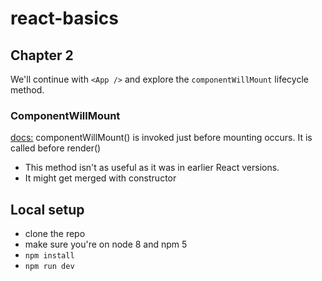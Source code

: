 # react-basics

## Chapter 2
We'll continue with `<App />` and explore the `componentWillMount` lifecycle method.

### ComponentWillMount
[docs:](https://reactjs.org/docs/react-component.html#componentwillmount)
componentWillMount() is invoked just before mounting occurs. It is called before render()

- This method isn't as useful as it was in earlier React versions.
- It might get merged with constructor


## Local setup
- clone the repo
- make sure you're on node 8 and npm 5
- `npm install`
- `npm run dev`